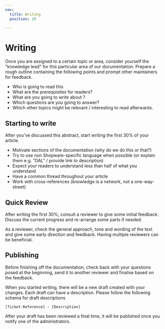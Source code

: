 ```yaml
---
nav:
  title: Writing
  position: 20

---
```


# Writing

Once you are assigned to a certain topic or area, consider yourself the "knowledge lead" for this particular area of our documentation. Prepare a rough outline containing the following points and prompt other maintainers for feedback.

* Who is going to read this
* What are the prerequisites for readers?
* What are you going to write about ?
* Which questions are you going to answer?
* Which other topics might be relevant / interesting to read afterwards.

## Starting to write

After you've discussed this abstract, start writing the first 30% of your article.

* Motivate sections of the documentation \(why do we do this or that?\)
* Try to use non Shopware-specific language when possible \(or explain them e.g. "DAL" / provide link to description\)
* Expect your readers to understand less than half of what you understand
* Have a common thread throughout your article
* Work with cross-references \(knowledge is a network, not a one-way-street\)

## Quick Review

After writing the first 30%, consult a reviewer to give some initial feedback. Discuss the current progress and re-arrange some parts if needed.

As a reviewer, check the general approach, tone and wording of the text and give some early direction and feedback. Having multiple reviewers can be beneficial.

## Publishing

Before finishing off the documentation, check back with your questions posed at the beginning, send it to another reviewer and finalise based on the feedback.

When you started writing, there will be a new draft created with your changes. Each draft can have a description. Please follow the following schema for draft descriptions

```text
[Ticket-Reference] - [Description]
```

After your draft has been reviewed a final time, it will be published once you notify one of the administrators.
